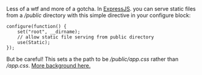 Less of a wtf and more of a gotcha. In  [ExpressJS](http://expressjs.com/). you can serve static files from a _/public_ directory with this simple directive in your configure block:

```
configure(function() {
    set("root", __dirname);  
    // allow static file serving from public directory
    use(Static); 
});
```

But be careful! This sets a the path to be _/public/app.css_ rather than _/app.css_. [More background here.](http://groups.google.com/group/express-js/browse_thread/thread/863ed1888597e630)